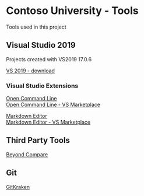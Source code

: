 # Contoso University - Tools

Tools used in this project

## Visual Studio 2019

Projects created with VS2019 17.0.6<br/>

[VS 2019 - download](https://visualstudio.microsoft.com/vs/older-downloads/)<br/>

### Visual Studio Extensions

[Open Command Line](https://github.com/madskristensen/OpenCommandLine)<br/>
[Open Command Line - VS Marketplace](https://marketplace.visualstudio.com/items?itemName=MadsKristensen.OpenCommandLine)<br/>

[Markdown Editor](https://github.com/madskristensen/MarkdownEditor)<br/>
[Markdown Editor - VS Marketplace](https://marketplace.visualstudio.com/items?itemName=MadsKristensen.MarkdownEditor)<br/>

## Third Party Tools

[Beyond Compare](https://www.scootersoftware.com/)<br/>

## Git

[GitKraken](https://www.gitkraken.com/)
